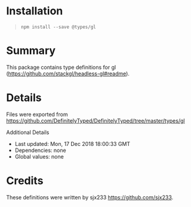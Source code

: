 # Installation
> `npm install --save @types/gl`

# Summary
This package contains type definitions for gl (https://github.com/stackgl/headless-gl#readme).

# Details
Files were exported from https://github.com/DefinitelyTyped/DefinitelyTyped/tree/master/types/gl

Additional Details
 * Last updated: Mon, 17 Dec 2018 18:00:33 GMT
 * Dependencies: none
 * Global values: none

# Credits
These definitions were written by sjx233 <https://github.com/sjx233>.
